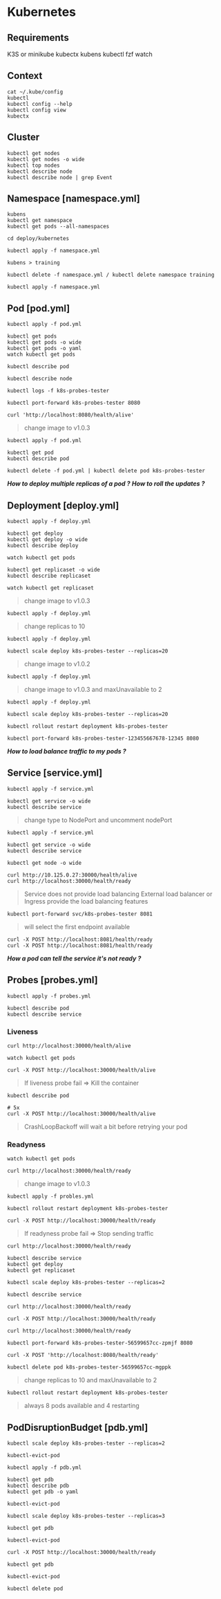 # Kubernetes


## Requirements
K3S or minikube
kubectx
kubens
kubectl
fzf
watch


## Context
```
cat ~/.kube/config
kubectl
kubectl config --help
kubectl config view
kubectx
```

## Cluster
```
kubectl get nodes
kubectl get nodes -o wide
kubectl top nodes
kubectl describe node 
kubectl describe node | grep Event
```

## Namespace [namespace.yml]
```
kubens
kubectl get namespace
kubectl get pods --all-namespaces

cd deploy/kubernetes

kubectl apply -f namespace.yml

kubens > training

kubectl delete -f namespace.yml / kubectl delete namespace training

kubectl apply -f namespace.yml
```

## Pod [pod.yml]
```
kubectl apply -f pod.yml

kubectl get pods
kubectl get pods -o wide
kubectl get pods -o yaml
watch kubectl get pods

kubectl describe pod 

kubectl describe node

kubectl logs -f k8s-probes-tester

kubectl port-forward k8s-probes-tester 8080

curl 'http://localhost:8080/health/alive'
```
> change image to v1.0.3
```
kubectl apply -f pod.yml

kubectl get pod
kubectl describe pod

kubectl delete -f pod.yml | kubectl delete pod k8s-probes-tester
```
***How to deploy multiple replicas of a pod ?***
***How to roll the updates ?***

## Deployment [deploy.yml]
```
kubectl apply -f deploy.yml

kubectl get deploy
kubectl get deploy -o wide
kubectl describe deploy

watch kubectl get pods

kubectl get replicaset -o wide
kubectl describe replicaset

watch kubectl get replicaset
```
> change image to v1.0.3
```
kubectl apply -f deploy.yml
```
> change replicas to 10
```
kubectl apply -f deploy.yml

kubectl scale deploy k8s-probes-tester --replicas=20
```
> change image to v1.0.2
```
kubectl apply -f deploy.yml
```
> change image to v1.0.3 and maxUnavailable to 2
```
kubectl apply -f deploy.yml

kubectl scale deploy k8s-probes-tester --replicas=20

kubectl rollout restart deployment k8s-probes-tester

kubectl port-forward k8s-probes-tester-123455667678-12345 8080
```
***How to load balance traffic to my pods ?***

## Service  [service.yml]
```
kubectl apply -f service.yml

kubectl get service -o wide
kubectl describe service
```
> change type to NodePort and uncomment nodePort
```
kubectl apply -f service.yml

kubectl get service -o wide
kubectl describe service

kubectl get node -o wide

curl http://10.125.0.27:30000/health/alive
curl http://localhost:30000/health/ready
```
>Service does not provide load balancing
>External load balancer or Ingress provide the load balancing features

```
kubectl port-forward svc/k8s-probes-tester 8081
```

>will select the first endpoint available
```
curl -X POST http://localhost:8081/health/ready
curl -X POST http://localhost:8081/health/ready
```
***How a pod can tell the service it's not ready ?***

## Probes  [probes.yml]
```
kubectl apply -f probes.yml

kubectl describe pod
kubectl describe service
```
### Liveness
```
curl http://localhost:30000/health/alive

watch kubectl get pods

curl -X POST http://localhost:30000/health/alive
```
>If liveness probe fail => Kill the container
```
kubectl describe pod

# 5x 
curl -X POST http://localhost:30000/health/alive 
```
>CrashLoopBackoff will wait a bit before retrying your pod

### Readyness
```
watch kubectl get pods

curl http://localhost:30000/health/ready
```
> change image to v1.0.3
```
kubectl apply -f probles.yml

kubectl rollout restart deployment k8s-probes-tester

curl -X POST http://localhost:30000/health/ready
```
>If readyness probe fail => Stop sending traffic
```
curl http://localhost:30000/health/ready

kubectl describe service
kubectl get deploy
kubectl get replicaset

kubectl scale deploy k8s-probes-tester --replicas=2

kubectl describe service

curl http://localhost:30000/health/ready

curl -X POST http://localhost:30000/health/ready

curl http://localhost:30000/health/ready

kubectl port-forward k8s-probes-tester-56599657cc-zpmjf 8080

curl -X POST 'http://localhost:8080/health/ready'

kubectl delete pod k8s-probes-tester-56599657cc-mgppk
```
> change replicas to 10 and maxUnavailable to 2
```
kubectl rollout restart deployment k8s-probes-tester
```
>always 8 pods available and 4 restarting

## PodDisruptionBudget [pdb.yml]
```
kubectl scale deploy k8s-probes-tester --replicas=2

kubectl-evict-pod

kubectl apply -f pdb.yml

kubectl get pdb
kubectl describe pdb
kubectl get pdb -o yaml

kubectl-evict-pod

kubectl scale deploy k8s-probes-tester --replicas=3

kubectl get pdb

kubectl-evict-pod

curl -X POST http://localhost:30000/health/ready

kubectl get pdb

kubectl-evict-pod

kubectl delete pod 
```